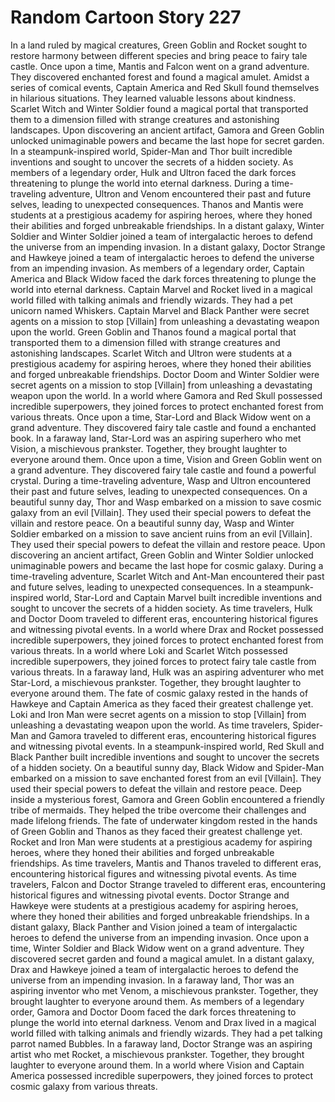 # Random Cartoon Story 227

In a land ruled by magical creatures, Green Goblin and Rocket sought to restore harmony between different species and bring peace to fairy tale castle.
Once upon a time, Mantis and Falcon went on a grand adventure. They discovered enchanted forest and found a magical amulet.
Amidst a series of comical events, Captain America and Red Skull found themselves in hilarious situations. They learned valuable lessons about kindness.
Scarlet Witch and Winter Soldier found a magical portal that transported them to a dimension filled with strange creatures and astonishing landscapes.
Upon discovering an ancient artifact, Gamora and Green Goblin unlocked unimaginable powers and became the last hope for secret garden.
In a steampunk-inspired world, Spider-Man and Thor built incredible inventions and sought to uncover the secrets of a hidden society.
As members of a legendary order, Hulk and Ultron faced the dark forces threatening to plunge the world into eternal darkness.
During a time-traveling adventure, Ultron and Venom encountered their past and future selves, leading to unexpected consequences.
Thanos and Mantis were students at a prestigious academy for aspiring heroes, where they honed their abilities and forged unbreakable friendships.
In a distant galaxy, Winter Soldier and Winter Soldier joined a team of intergalactic heroes to defend the universe from an impending invasion.
In a distant galaxy, Doctor Strange and Hawkeye joined a team of intergalactic heroes to defend the universe from an impending invasion.
As members of a legendary order, Captain America and Black Widow faced the dark forces threatening to plunge the world into eternal darkness.
Captain Marvel and Rocket lived in a magical world filled with talking animals and friendly wizards. They had a pet unicorn named Whiskers.
Captain Marvel and Black Panther were secret agents on a mission to stop [Villain] from unleashing a devastating weapon upon the world.
Green Goblin and Thanos found a magical portal that transported them to a dimension filled with strange creatures and astonishing landscapes.
Scarlet Witch and Ultron were students at a prestigious academy for aspiring heroes, where they honed their abilities and forged unbreakable friendships.
Doctor Doom and Winter Soldier were secret agents on a mission to stop [Villain] from unleashing a devastating weapon upon the world.
In a world where Gamora and Red Skull possessed incredible superpowers, they joined forces to protect enchanted forest from various threats.
Once upon a time, Star-Lord and Black Widow went on a grand adventure. They discovered fairy tale castle and found a enchanted book.
In a faraway land, Star-Lord was an aspiring superhero who met Vision, a mischievous prankster. Together, they brought laughter to everyone around them.
Once upon a time, Vision and Green Goblin went on a grand adventure. They discovered fairy tale castle and found a powerful crystal.
During a time-traveling adventure, Wasp and Ultron encountered their past and future selves, leading to unexpected consequences.
On a beautiful sunny day, Thor and Wasp embarked on a mission to save cosmic galaxy from an evil [Villain]. They used their special powers to defeat the villain and restore peace.
On a beautiful sunny day, Wasp and Winter Soldier embarked on a mission to save ancient ruins from an evil [Villain]. They used their special powers to defeat the villain and restore peace.
Upon discovering an ancient artifact, Green Goblin and Winter Soldier unlocked unimaginable powers and became the last hope for cosmic galaxy.
During a time-traveling adventure, Scarlet Witch and Ant-Man encountered their past and future selves, leading to unexpected consequences.
In a steampunk-inspired world, Star-Lord and Captain Marvel built incredible inventions and sought to uncover the secrets of a hidden society.
As time travelers, Hulk and Doctor Doom traveled to different eras, encountering historical figures and witnessing pivotal events.
In a world where Drax and Rocket possessed incredible superpowers, they joined forces to protect enchanted forest from various threats.
In a world where Loki and Scarlet Witch possessed incredible superpowers, they joined forces to protect fairy tale castle from various threats.
In a faraway land, Hulk was an aspiring adventurer who met Star-Lord, a mischievous prankster. Together, they brought laughter to everyone around them.
The fate of cosmic galaxy rested in the hands of Hawkeye and Captain America as they faced their greatest challenge yet.
Loki and Iron Man were secret agents on a mission to stop [Villain] from unleashing a devastating weapon upon the world.
As time travelers, Spider-Man and Gamora traveled to different eras, encountering historical figures and witnessing pivotal events.
In a steampunk-inspired world, Red Skull and Black Panther built incredible inventions and sought to uncover the secrets of a hidden society.
On a beautiful sunny day, Black Widow and Spider-Man embarked on a mission to save enchanted forest from an evil [Villain]. They used their special powers to defeat the villain and restore peace.
Deep inside a mysterious forest, Gamora and Green Goblin encountered a friendly tribe of mermaids. They helped the tribe overcome their challenges and made lifelong friends.
The fate of underwater kingdom rested in the hands of Green Goblin and Thanos as they faced their greatest challenge yet.
Rocket and Iron Man were students at a prestigious academy for aspiring heroes, where they honed their abilities and forged unbreakable friendships.
As time travelers, Mantis and Thanos traveled to different eras, encountering historical figures and witnessing pivotal events.
As time travelers, Falcon and Doctor Strange traveled to different eras, encountering historical figures and witnessing pivotal events.
Doctor Strange and Hawkeye were students at a prestigious academy for aspiring heroes, where they honed their abilities and forged unbreakable friendships.
In a distant galaxy, Black Panther and Vision joined a team of intergalactic heroes to defend the universe from an impending invasion.
Once upon a time, Winter Soldier and Black Widow went on a grand adventure. They discovered secret garden and found a magical amulet.
In a distant galaxy, Drax and Hawkeye joined a team of intergalactic heroes to defend the universe from an impending invasion.
In a faraway land, Thor was an aspiring inventor who met Venom, a mischievous prankster. Together, they brought laughter to everyone around them.
As members of a legendary order, Gamora and Doctor Doom faced the dark forces threatening to plunge the world into eternal darkness.
Venom and Drax lived in a magical world filled with talking animals and friendly wizards. They had a pet talking parrot named Bubbles.
In a faraway land, Doctor Strange was an aspiring artist who met Rocket, a mischievous prankster. Together, they brought laughter to everyone around them.
In a world where Vision and Captain America possessed incredible superpowers, they joined forces to protect cosmic galaxy from various threats.